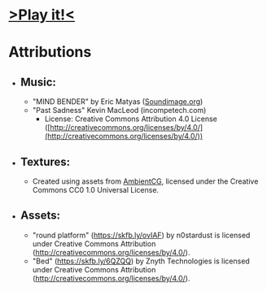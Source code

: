 # [>Play it!<](https://cheepchoop.netlify.app)

# Attributions
* ## Music:
    *   "MIND BENDER" by Eric Matyas ([Soundimage.org](https://soundimage.org))
    *   "Past Sadness" Kevin MacLeod (incompetech.com)
        *   License: Creative Commons Attribution 4.0 License ([http://creativecommons.org/licenses/by/4.0/](http://creativecommons.org/licenses/by/4.0/))

* ## Textures:
    *   Created using assets from [AmbientCG](https://ambientcg.com), 
    licensed under the Creative Commons CC0 1.0 Universal License.

* ## Assets:
    *   "round platform" (https://skfb.ly/ovIAF) by n0stardust is licensed under Creative Commons Attribution (http://creativecommons.org/licenses/by/4.0/).
    *   "Bed" (https://skfb.ly/6QZQQ) by Znyth Technologies is licensed under Creative Commons Attribution (http://creativecommons.org/licenses/by/4.0/).